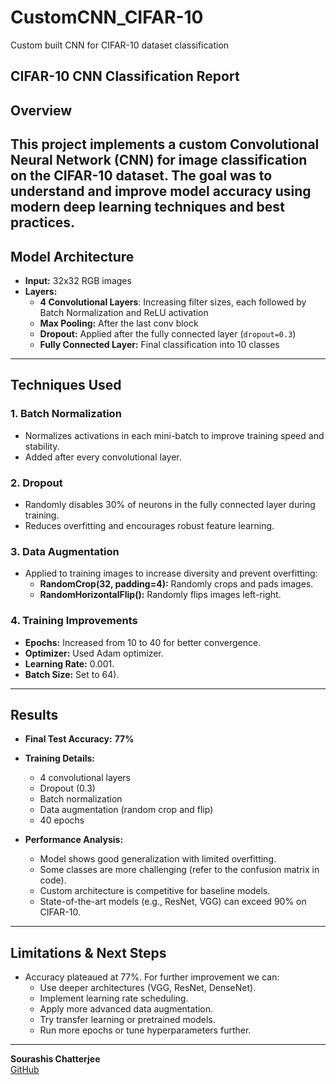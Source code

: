 # CustomCNN_CIFAR-10
Custom built CNN for CIFAR-10 dataset classification
## CIFAR-10 CNN Classification Report

## Overview

This project implements a custom Convolutional Neural Network (CNN) for image classification on the CIFAR-10 dataset. The goal was to understand and improve model accuracy using modern deep learning techniques and best practices.
---

## Model Architecture

- **Input:** 32x32 RGB images
- **Layers:**
  - **4 Convolutional Layers**: Increasing filter sizes, each followed by Batch Normalization and ReLU activation
  - **Max Pooling:** After the last conv block
  - **Dropout:** Applied after the fully connected layer (`dropout=0.3`)
  - **Fully Connected Layer:** Final classification into 10 classes

---
## Techniques Used

### 1. **Batch Normalization**
- Normalizes activations in each mini-batch to improve training speed and stability.
- Added after every convolutional layer.

### 2. **Dropout**
- Randomly disables 30% of neurons in the fully connected layer during training.
- Reduces overfitting and encourages robust feature learning.

### 3. **Data Augmentation**
- Applied to training images to increase diversity and prevent overfitting:
  - **RandomCrop(32, padding=4):** Randomly crops and pads images.
  - **RandomHorizontalFlip():** Randomly flips images left-right.

### 4. **Training Improvements**
- **Epochs:** Increased from 10 to 40 for better convergence.
- **Optimizer:** Used Adam optimizer.
- **Learning Rate:** 0.001.
- **Batch Size:** Set to 64).

---

## Results

- **Final Test Accuracy:** **77%**
- **Training Details:**
  - 4 convolutional layers
  - Dropout (0.3)
  - Batch normalization
  - Data augmentation (random crop and flip)
  - 40 epochs

- **Performance Analysis:**
  - Model shows good generalization with limited overfitting.
  - Some classes are more challenging (refer to the confusion matrix in code).
  - Custom architecture is competitive for baseline models.
  - State-of-the-art models (e.g., ResNet, VGG) can exceed 90% on CIFAR-10.

---

## Limitations & Next Steps

- Accuracy plateaued at 77%. For further improvement we can:
  - Use deeper architectures (VGG, ResNet, DenseNet).
  - Implement learning rate scheduling.
  - Apply more advanced data augmentation.
  - Try transfer learning or pretrained models.
  - Run more epochs or tune hyperparameters further.
---

**Sourashis Chatterjee**  
[GitHub](https://github.com/Sourashis-Chatterjee)
